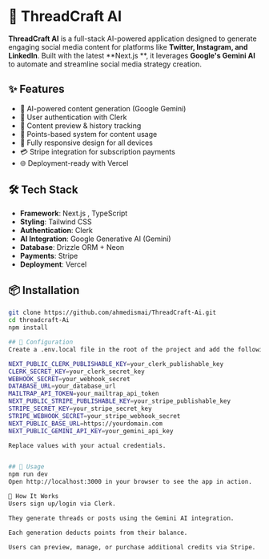 # 🚀 ThreadCraft AI

**ThreadCraft AI** is a full-stack AI-powered application designed to generate engaging social media content for platforms like **Twitter, Instagram, and LinkedIn**. Built with the latest **Next.js **, it leverages **Google's Gemini AI** to automate and streamline social media strategy creation.

## ✨ Features

- 🔮 AI-powered content generation (Google Gemini)
- 🔐 User authentication with Clerk
- 📄 Content preview & history tracking
- 🎯 Points-based system for content usage
- 📱 Fully responsive design for all devices
- 💳 Stripe integration for subscription payments
- 🌐 Deployment-ready with Vercel

## 🛠️ Tech Stack

- **Framework**: Next.js , TypeScript
- **Styling**: Tailwind CSS
- **Authentication**: Clerk
- **AI Integration**: Google Generative AI (Gemini)
- **Database**: Drizzle ORM + Neon
- **Payments**: Stripe
- **Deployment**: Vercel

## 📦 Installation

```bash
git clone https://github.com/ahmedismai/ThreadCraft-Ai.git
cd threadcraft-Ai
npm install

## 🔧 Configuration
Create a .env.local file in the root of the project and add the following:

NEXT_PUBLIC_CLERK_PUBLISHABLE_KEY=your_clerk_publishable_key
CLERK_SECRET_KEY=your_clerk_secret_key
WEBHOOK_SECRET=your_webhook_secret
DATABASE_URL=your_database_url
MAILTRAP_API_TOKEN=your_mailtrap_api_token
NEXT_PUBLIC_STRIPE_PUBLISHABLE_KEY=your_stripe_publishable_key
STRIPE_SECRET_KEY=your_stripe_secret_key
STRIPE_WEBHOOK_SECRET=your_stripe_webhook_secret
NEXT_PUBLIC_BASE_URL=https://yourdomain.com
NEXT_PUBLIC_GEMINI_API_KEY=your_gemini_api_key

Replace values with your actual credentials.


## 🚀 Usage
npm run dev
Open http://localhost:3000 in your browser to see the app in action.

🧠 How It Works
Users sign up/login via Clerk.

They generate threads or posts using the Gemini AI integration.

Each generation deducts points from their balance.

Users can preview, manage, or purchase additional credits via Stripe.
